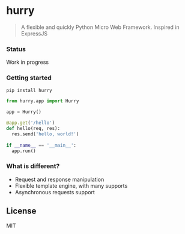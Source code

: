 # hurry
> A flexible and quickly Python Micro Web Framework. Inspired in ExpressJS

### Status
Work in progress

### Getting started

```sh
pip install hurry
```

```python
from hurry.app import Hurry

app = Hurry()

@app.get('/hello')
def hello(req, res):
  res.send('hello, world!')
  
if __name__ == '__main__':
  app.run()
```

### What is different?
- Request and response manipulation
- Flexible template engine, with many supports
- Asynchronous requests support 

## License
MIT
